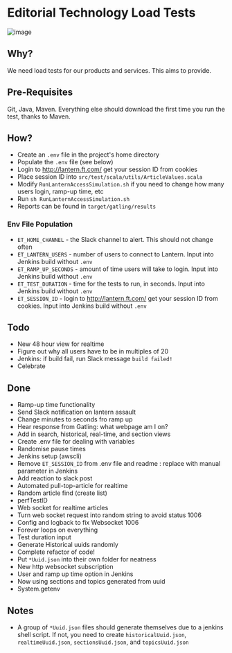 # Editorial Technology Load Tests

![image](http://gatling.io/images/gatling-logo.png)

## Why?
We need load tests for our products and services. This aims to provide.

## Pre-Requisites
Git, Java, Maven. Everything else should download the first time you run the test, thanks to Maven.

## How?
- Create an `.env` file in the project's home directory
- Populate the `.env` file (see below)
- Login to http://lantern.ft.com/ get your session ID from cookies
- Place session ID into `src/test/scala/utils/ArticleValues.scala`
- Modify `RunLanternAccessSimulation.sh` if you need to change how many users login, ramp-up time, etc 
- Run `sh RunLanternAccessSimulation.sh`
- Reports can be found in `target/gatling/results`

### Env File Population
- `ET_HOME_CHANNEL` - the Slack channel to alert. This should not change often
- `ET_LANTERN_USERS` - number of users to connect to Lantern. Input into Jenkins build without `.env` 
- `ET_RAMP_UP_SECONDS` - amount of time users will take to login. Input into Jenkins build without `.env`
- `ET_TEST_DURATION` - time for the tests to run, in seconds. Input into Jenkins build without `.env` 
- `ET_SESSION_ID` - login to http://lantern.ft.com/ get your session ID from cookies. Input into Jenkins build without `.env`

## Todo
- New 48 hour view for realtime
- Figure out why all users have to be in multiples of 20
- Jenkins: if build fail, run Slack message `build failed!`
- Celebrate

## Done
- Ramp-up time functionality
- Send Slack notification on lantern assault
- Change minutes to seconds fro ramp up
- Hear response from Gatling: what webpage am I on?
- Add in search, historical, real-time, and section views
- Create .env file for dealing with variables
- Randomise pause times
- Jenkins setup (awscli)
- Remove `ET_SESSION_ID` from .env file and readme : replace with manual parameter in Jenkins
- Add reaction to slack post
- Automated pull-top-article for realtime
- Random article find (create list)
- perfTestID
- Web socket for realtime articles
- Turn web socket request into random string to avoid status 1006
- Config and logback to fix Websocket 1006
- Forever loops on everything
- Test duration input
- Generate Historical uuids randomly
- Complete refactor of code!
- Put `*Uuid.json` into their own folder for neatness
- New http websocket subscription
- User and ramp up time option in Jenkins
- Now using sections and topics generated from uuid
- System.getenv

## Notes
- A group of `*Uuid.json` files should generate themselves due to a jenkins shell script. If not, you need to create `historicalUuid.json`, `realtimeUuid.json`, `sectionsUuid.json`, and `topicsUuid.json`
